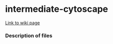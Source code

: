 # intermediate-cytoscape
[Link to wiki page](https://github.com/gladstone-institutes/Bioinformatics-Workshops/wiki/Intermediate-Cytoscape-Networks-and-Omics-Data-Visualization)

### Description of files
